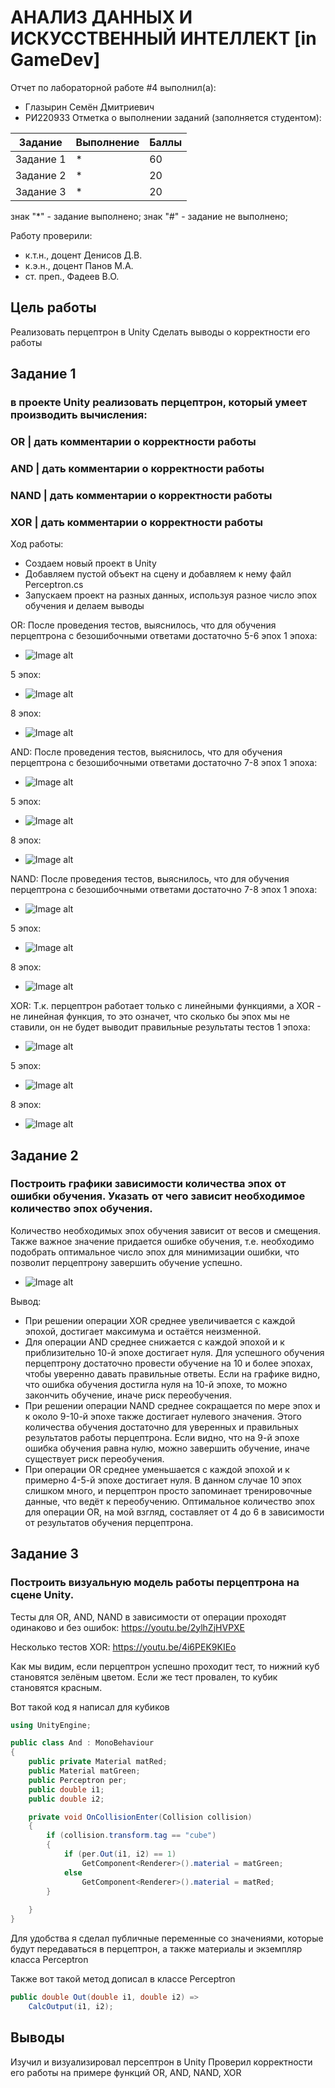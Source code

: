 # АНАЛИЗ ДАННЫХ И ИСКУССТВЕННЫЙ ИНТЕЛЛЕКТ [in GameDev]
Отчет по лабораторной работе #4 выполнил(а):
- Глазырин Семён Дмитриевич
- РИ220933
Отметка о выполнении заданий (заполняется студентом):

| Задание | Выполнение | Баллы |
| ------ | ------ | ------ |
| Задание 1 | * | 60 |
| Задание 2 | * | 20 |
| Задание 3 | * | 20 |

знак "*" - задание выполнено; знак "#" - задание не выполнено;

Работу проверили:
- к.т.н., доцент Денисов Д.В.
- к.э.н., доцент Панов М.А.
- ст. преп., Фадеев В.О.

## Цель работы
Реализовать перцептрон в Unity
Сделать выводы о корректности его работы

## Задание 1
### в проекте Unity реализовать перцептрон, который умеет производить вычисления:
### OR | дать комментарии о корректности работы
### AND | дать комментарии о корректности работы
### NAND | дать комментарии о корректности работы
### XOR | дать комментарии о корректности работы

Ход работы:
- Создаем новый проект в Unity
- Добавляем пустой объект на сцену и добавляем к нему файл Perceptron.cs
- Запускаем проект на разных данных, используя разное число эпох обучения и делаем выводы

OR:
После проведения тестов, выяснилось, что для обучения перцептрона с безошибочными ответами достаточно 5-6 эпох
1 эпоха:
- ![Image alt](https://github.com/SemenGlazyrin/Unity/blob/a7072130d5135d8de1a0321ff4d8a75fab564130/screens/lab4/1/or.png)

5 эпох:
- ![Image alt](https://github.com/SemenGlazyrin/Unity/blob/a7072130d5135d8de1a0321ff4d8a75fab564130/screens/lab4/5/or.png)

8 эпох:
- ![Image alt](https://github.com/SemenGlazyrin/Unity/blob/a7072130d5135d8de1a0321ff4d8a75fab564130/screens/lab4/8/or.png)

AND:
После проведения тестов, выяснилось, что для обучения перцептрона с безошибочными ответами достаточно 7-8 эпох
1 эпоха:
- ![Image alt](https://github.com/SemenGlazyrin/Unity/blob/a7072130d5135d8de1a0321ff4d8a75fab564130/screens/lab4/1/and.png)

5 эпох:
- ![Image alt](https://github.com/SemenGlazyrin/Unity/blob/a7072130d5135d8de1a0321ff4d8a75fab564130/screens/lab4/5/and.png)

8 эпох:
- ![Image alt](https://github.com/SemenGlazyrin/Unity/blob/a7072130d5135d8de1a0321ff4d8a75fab564130/screens/lab4/8/and.png)

NAND:
После проведения тестов, выяснилось, что для обучения перцептрона с безошибочными ответами достаточно 7-8 эпох
1 эпоха:
- ![Image alt](https://github.com/SemenGlazyrin/Unity/blob/a7072130d5135d8de1a0321ff4d8a75fab564130/screens/lab4/1/nand.png)

5 эпох:
- ![Image alt](https://github.com/SemenGlazyrin/Unity/blob/a7072130d5135d8de1a0321ff4d8a75fab564130/screens/lab4/5/nand.png)

8 эпох:
- ![Image alt](https://github.com/SemenGlazyrin/Unity/blob/a7072130d5135d8de1a0321ff4d8a75fab564130/screens/lab4/8/nand.png)

XOR:
Т.к. перцептрон работает только с линейными функциями, а ХОR - не линейная функция, то это означет, что сколько бы эпох мы не ставили, он не будет выводит правильные результаты тестов
1 эпоха:
- ![Image alt](https://github.com/SemenGlazyrin/Unity/blob/a7072130d5135d8de1a0321ff4d8a75fab564130/screens/lab4/1/xor.png)

5 эпох:
- ![Image alt](https://github.com/SemenGlazyrin/Unity/blob/a7072130d5135d8de1a0321ff4d8a75fab564130/screens/lab4/5/xor.png)

8 эпох:
- ![Image alt](https://github.com/SemenGlazyrin/Unity/blob/a7072130d5135d8de1a0321ff4d8a75fab564130/screens/lab4/8/xor.png)

## Задание 2
### Построить графики зависимости количества эпох от ошибки обучения. Указать от чего зависит необходимое количество эпох обучения.
Количество необходимых эпох обучения зависит от весов и смещения. Также важное значение придается ошибке обучения, т.е. необходимо подобрать оптимальное число эпох для минимизации ошибки, что позволит перцептрону завершить обучение успешно.
- ![Image alt](https://github.com/SemenGlazyrin/Unity/blob/a7072130d5135d8de1a0321ff4d8a75fab564130/screens/lab4/tabl.png)

Вывод:
- При решении операции XOR среднее увеличивается с каждой эпохой, достигает максимума и остаётся неизменной.
- Для операции AND среднее снижается с каждой эпохой и к приблизительно 10-й эпохе достигает нуля. Для успешного обучения перцептрону достаточно провести обучение на 10 и более эпохах, чтобы уверенно давать правильные ответы. Если на графике видно, что ошибка обучения достигла нуля на 10-й эпохе, то можно закончить обучение, иначе риск переобучения.
- При решении операции NAND среднее сокращается по мере эпох и к около 9-10-й эпохе также достигает нулевого значения. Этого количества обучения достаточно для уверенных и правильных результатов работы перцептрона. Если видно, что на 9-й эпохе ошибка обучения равна нулю, можно завершить обучение, иначе существует риск переобучения.
- При операции OR среднее уменьшается с каждой эпохой и к примерно 4-5-й эпохе достигает нуля. В данном случае 10 эпох слишком много, и перцептрон просто запоминает тренировочные данные, что ведёт к переобучению. Оптимальное количество эпох для операции OR, на мой взгляд, составляет от 4 до 6 в зависимости от результатов обучения перцептрона.

## Задание 3
### Построить визуальную модель работы перцептрона на сцене Unity.
Тесты для OR, AND, NAND в зависимости от операции проходят одинаково и без ошибок: https://youtu.be/2ylhZjHVPXE

Несколько тестов XOR: https://youtu.be/4i6PEK9KIEo

Как мы видим, если перцептрон успешно проходит тест, то нижний куб становятся зелёным цветом. Если же тест провален, то кубик становятся красным.

Вот такой код я написал для кубиков

```cs
using UnityEngine;

public class And : MonoBehaviour
{
    public private Material matRed;
    public Material matGreen;
    public Perceptron per;
    public double i1;
    public double i2;

    private void OnCollisionEnter(Collision collision)
    {
        if (collision.transform.tag == "cube")
        {
            if (per.Out(i1, i2) == 1)
                GetComponent<Renderer>().material = matGreen;
            else 
                GetComponent<Renderer>().material = matRed;
        }
            
    }
}
```

Для удобства я сделал публичные переменные со значениями, которые будут передаваться в перцептрон, а также материалы и экземпляр класса Perceptron

Также вот такой метод дописал в классе Perceptron

```cs
public double Out(double i1, double i2) =>
	CalcOutput(i1, i2);
```

## Выводы
Изучил и визуализировал персептрон в Unity
Проверил корректности его работы на примере функций OR, AND, NAND, XOR